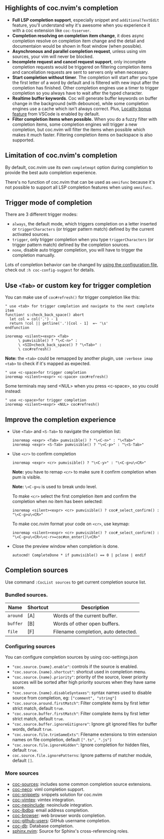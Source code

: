 ## Highlights of coc.nvim's completion

* **Full LSP completion support**, especially snippet and `additionalTextEdit` feature, you'll understand why it's awesome when you experience it with a coc extension like `coc-tsserver`.
* **Completion resolving on completion item change**, it does async completion resolve on completion item change and the detail and documentaion would be shown in float window (when possible).
* **Asynchronous and parallel completion request**, unless using vim sources, your vim will never be blocked.
* **Incomplete request and cancel request support**, only incomplete completion requests would be triggered on filtering completion items and cancellation requests are sent to servers only when necessary.
* **Start completion without timer**. The completion will start after you type the first letter of a word by default and is filtered with new input after the completion has finished. Other completion engines use a timer to trigger completion so you always have to wait after the typed character.
* **Realtime buffer keywords**. Coc will generate buffer keywords on buffer change in the background (with debounce), while some completion engines use a cache which isn't always correct.  Plus, [Locality bonus feature](https://code.visualstudio.com/docs/editor/intellisense#_locality-bonus) from VSCode is enabled by default.
* **Filter completion items when possible.** When you do a fuzzy filter with completion items, some completion engines will trigger a new completion, but coc.nvim will filter the items when possible which makes it much faster. Filtering completion items on backspace is also supported.

## Limitation of coc.nvim's completion

By default, coc.nvim use its own `completeopt` option during completion to provide the best auto completion experience.

There's no function of coc.nvim that can be used as `omnifunc` because it's not possible to support all LSP completion features when using `omnifunc`.

## Trigger mode of completion

There are 3 different trigger modes:

* `always`, the default mode, which triggers completion on a letter inserted or `triggerCharacters` (or trigger pattern match) defined by the current activated sources.
* `trigger`, only trigger completion when you type `triggerCharacters` (or trigger pattern match) defined by the completion sources.
* `none`, disable auto trigger completion, you will have to trigger the completion manually.

Lots of completion behavior can be changed by [using the configuration file](https://github.com/neoclide/coc.nvim/wiki/Using-the-configuration-file), check out `:h coc-config-suggest` for details.

## Use `<Tab>` or custom key for trigger completion

You can make use of `coc#refresh()` for trigger completion like this:

``` vim
" use <tab> for trigger completion and navigate to the next complete item
function! s:check_back_space() abort
  let col = col('.') - 1
  return !col || getline('.')[col - 1]  =~ '\s'
endfunction

inoremap <silent><expr> <Tab>
      \ pumvisible() ? "\<C-n>" :
      \ <SID>check_back_space() ? "\<Tab>" :
      \ coc#refresh()
```

**Note:** the `<tab>` could be remapped by another plugin, use `:verbose imap <tab>` to check if it's mapped as expected.

``` vim
" use <c-space>for trigger completion
inoremap <silent><expr> <c-space> coc#refresh()
```
Some terminals may send \<NUL> when you press \<c-space>, so you could instead:
``` vim
" use <c-space>for trigger completion
inoremap <silent><expr> <NUL> coc#refresh()
```

## Improve the completion experience

* Use `<Tab>` and `<S-Tab>` to navigate the completion list:

   ``` vim
   inoremap <expr> <Tab> pumvisible() ? "\<C-n>" : "\<Tab>"
   inoremap <expr> <S-Tab> pumvisible() ? "\<C-p>" : "\<S-Tab>"
   ```

* Use `<cr>` to confirm completion
    ``` vim
    inoremap <expr> <cr> pumvisible() ? "\<C-y>" : "\<C-g>u\<CR>"
    ```
  **Note:** you have to remap `<cr>` to make sure it confirm completion when pum is visible.

  **Note:** `\<C-g>u` is used to break undo level.
   
  To make `<cr>` select the first completion item and confirm the completion when no item has been selected:
    ``` vim
    inoremap <silent><expr> <cr> pumvisible() ? coc#_select_confirm() : "\<C-g>u\<CR>"
    ```
  To make coc.nvim format your code on `<cr>`, use keymap:

    ``` vim
    inoremap <silent><expr> <cr> pumvisible() ? coc#_select_confirm() : "\<C-g>u\<CR>\<c-r>=coc#on_enter()\<CR>"
    ```

* Close the preview window when completion is done.
    ``` vim
    autocmd! CompleteDone * if pumvisible() == 0 | pclose | endif
    ```

## Completion sources

Use command `:CocList sources` to get current completion source list.

### Bundled sources.

Name         |Shortcut| Description                                             
------------ |--------| -------------                                           
`around`     |[A]     |Words of the current buffer.                                
`buffer`     |[B]     |Words of other open buffers.                           
`file`       |[F]     |Filename completion, auto detected.  

### Configuring sources

You can configure completion sources by using coc-settings.json

* `"coc.source.{name}.enable"`: controls if the source is enabled.
* `"coc.source.{name}.shortcut"`: shortcut used in completion menu.
* `"coc.source.{name}.priority"`: priority of the source, lower priority sources will be sorted after high priority sources when they have same score.
* `"coc.source.{name}.disableSyntaxes"`: syntax names used to disable source from completion, eg: `["comment", "string"]`        
* `"coc.source.around.firstMatch"`: Filter complete items by first letter strict match, default `true`.
* `"coc.source.buffer.firstMatch"`: Filter complete items by first letter strict match, default `true`.
* `"coc.source.buffer.ignoreGitignore"`: Ignore git ignored files for buffer words, default `true`.
* `"coc.source.file.trimSameExts"`: Filename extensions to trim extension names on file completion, default `[".ts", ".js"]`
* `"coc.source.file.ignoreHidden"`: Ignore completion for hidden files, default `true`.
* `coc.source.file.ignorePatterns`: Ignore patterns of matcher module, default `[]`.


### More sources

- [coc-sources](https://github.com/neoclide/coc-sources): includes some common
  completion source extensions.
- [coc-neco](https://github.com/neoclide/coc-neco): viml completion support.
- [coc-snippets](https://github.com/neoclide/coc-snippets): snippets solution for coc.nvim
- [coc-vimtex](https://github.com/neoclide/coc-vimtex): vimtex integration.
- [coc-neoinclude](https://github.com/jsfaint/coc-neoinclude): neoinclude
  integration.
- [coc-lbdbq](https://github.com/zidhuss/coc-lbdbq): email address completion.
- [coc-browser](https://github.com/voldikss/coc-browser): web browser words completion.
- [coc-github-users](https://github.com/cb372/coc-github-users): GitHub username completion.
- [coc-db](https://github.com/kristijanhusak/coc-db): Database completion.
- [sphinx.nvim](https://github.com/stsewd/sphinx.nvim): Source for Sphinx's cross-referencing roles.